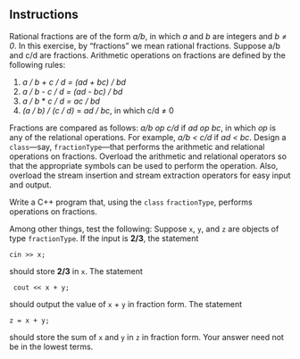 ## Instructions

Rational fractions are of the form _a/b_, in which _a_ and _b_ are integers and _b &#8800; 0_. In this
exercise, by “fractions” we mean rational fractions. Suppose a/b and c/d are fractions.
Arithmetic operations on fractions are defined by the following rules:

1. _a / b + c / d = (ad + bc) / bd_
2. _a / b - c / d = (ad - bc) / bd_
3. _a / b_ \* _c / d = ac / bd_
4. _(a / b) / (c / d)_ = _ad / bc_, in which c/d &#8800; 0

Fractions are compared as follows: _a/b op c/d_ if _ad op bc_, in which _op_ is any of the relational operations. For example, _a/b < c/d_ if _ad < bc_. Design a `class`—say, `fractionType`—that performs the arithmetic and relational operations on fractions. Overload the arithmetic and relational operators so that the appropriate symbols can be used to perform the operation. Also, overload the stream insertion and stream extraction operators for easy input and output.

Write a C++ program that, using the `class` `fractionType`, performs operations on fractions.

Among other things, test the following: Suppose `x`, `y`, and `z` are objects of type `fractionType`. If the input is **2/3**, the statement

    cin >> x;

should store **2/3** in `x`. The statement

     cout << x + y;

should output the value of `x` + `y` in fraction form. The statement

    z = x + y;

should store the sum of `x` and `y` in `z` in fraction form. Your answer need not be in the lowest terms.